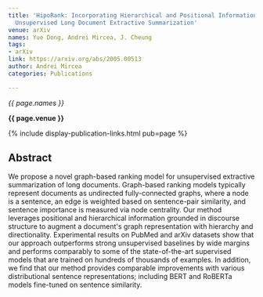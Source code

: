 ```yaml
---
title: 'HipoRank: Incorporating Hierarchical and Positional Information into Graph-based
  Unsupervised Long Document Extractive Summarization'
venue: arXiv
names: Yue Dong, Andrei Mircea, J. Cheung
tags:
- arXiv
link: https://arxiv.org/abs/2005.00513
author: Andrei Mircea
categories: Publications

---
```


*{{ page.names }}*

**{{ page.venue }}**

{% include display-publication-links.html pub=page %}

## Abstract

We propose a novel graph-based ranking model for unsupervised extractive summarization of long documents. Graph-based ranking models typically represent documents as undirected fully-connected graphs, where a node is a sentence, an edge is weighted based on sentence-pair similarity, and sentence importance is measured via node centrality. Our method leverages positional and hierarchical information grounded in discourse structure to augment a document's graph representation with hierarchy and directionality. Experimental results on PubMed and arXiv datasets show that our approach outperforms strong unsupervised baselines by wide margins and performs comparably to some of the state-of-the-art supervised models that are trained on hundreds of thousands of examples. In addition, we find that our method provides comparable improvements with various distributional sentence representations; including BERT and RoBERTa models fine-tuned on sentence similarity.